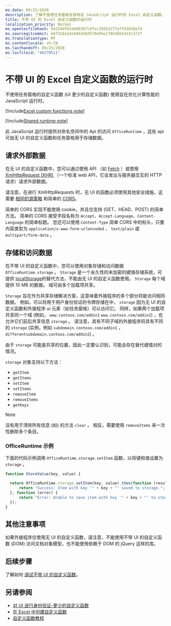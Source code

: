 ```yaml
---
ms.date: 09/25/2020
description: 了解不使用任务窗格及其特定 JavaScript 运行时的 Excel 自定义函数。
title: 不带 UI 的 Excel 自定义函数的运行时
localization_priority: Normal
ms.openlocfilehash: 94254dfb5a0d03b7c9fec392b2377aff91b58af4
ms.sourcegitcommit: b47318a24a50443b0579e05e178b3bb5433c372f
ms.translationtype: MT
ms.contentlocale: zh-CN
ms.lasthandoff: 09/25/2020
ms.locfileid: "48279511"
---
```

# <a name="runtime-for-ui-less-excel-custom-functions"></a>不带 UI 的 Excel 自定义函数的运行时

不使用任务窗格的自定义函数 (UI 更少的自定义函数) 使用旨在优化计算性能的 JavaScript 运行时。

[!include[Excel custom functions note](../includes/excel-custom-functions-note.md)]

[!include[Shared runtime note](../includes/shared-runtime-note.md)]

此 JavaScript 运行时提供对命名空间中的 Api 的访问 `OfficeRuntime` ，这些 api 可由无 UI 的自定义函数和任务窗格用于存储数据。

## <a name="requesting-external-data"></a>请求外部数据

在无 UI 的自定义函数中，您可以通过使用 API （如 [Fetch](https://developer.mozilla.org/en-US/docs/Web/API/Fetch_API) ）或使用 [XmlHttpRequest (XHR) ](https://developer.mozilla.org/en-US/docs/Web/API/XMLHttpRequest)（一个标准 web API，它会发出与服务器交互的 HTTP 请求）请求外部数据。

请注意，在进行 XmlHttpRequests 时，无 UI 的函数必须使用其他安全措施，这需要 [相同的源策略](https://developer.mozilla.org/en-US/docs/Web/Security/Same-origin_policy) 和简单的 [CORS](https://www.w3.org/TR/cors/)。

简单的 CORS 实现不能使用 cookie，并且仅支持 (GET、HEAD、POST) 的简单方法。 简单的 CORS 接受字段名称为 `Accept`、`Accept-Language`、`Content-Language` 的简单标题。 您还可以使用 `Content-Type` 简单 CORS 中的标头，只要内容类型为 `application/x-www-form-urlencoded` 、 `text/plain` 或 `multipart/form-data` 。

## <a name="storing-and-accessing-data"></a>存储和访问数据

在不带 UI 的自定义函数中，您可以使用对象存储和访问数据 `OfficeRuntime.storage` 。 `Storage` 是一个永久性的未加密的键值存储系统，可提供 [localStorage](https://developer.mozilla.org/en-US/docs/Web/API/Window/localStorage)的替代方法，不能由无 UI 的自定义函数使用。 `Storage` 每个域提供 10 MB 的数据。 域可由多个加载项共享。

`Storage` 旨在作为共享存储解决方案，这意味着外接程序的多个部分将能访问相同数据。 例如，可以将用于用户身份验证的令牌存储在中， `storage` 因为无 UI 的自定义函数和外接程序 ui 元素（如任务窗格）可以访问它。 同样，如果两个加载项共享同一个域 (例如， `www.contoso.com/addin1` `www.contoso.com/addin2`) ，也允许它们前后共享信息 `storage` 。 请注意，具有不同子域的外接程序将具有不同的 `storage` (实例，例如 `subdomain.contoso.com/addin1` ， `differentsubdomain.contoso.com/addin2`) 。

由于 `storage` 可能是共享的位置，因此一定要认识到，可能会存在替代键值对的情况。

`storage` 对象支持以下方法：

 - `getItem`
 - `getItems`
 - `setItem`
 - `setItems`
 - `removeItem`
 - `removeItems`
 - `getKeys`

> [!NOTE]
> 没有用于清除所有信息 (如) 的方法 `clear` 。 相反，需要使用 `removeItems` 来一次性删除多个条目。

### <a name="officeruntimestorage-example"></a>OfficeRuntime 示例

下面的代码示例调用 `OfficeRuntime.storage.setItem` 函数，以将键和值设置为 `storage` 。

```js
function StoreValue(key, value) {

  return OfficeRuntime.storage.setItem(key, value).then(function (result) {
      return "Success: Item with key '" + key + "' saved to storage.";
  }, function (error) {
      return "Error: Unable to save item with key '" + key + "' to storage. " + error;
  });
}
```

## <a name="additional-considerations"></a>其他注意事项

如果外接程序仅使用无 UI 的自定义函数，请注意，不能使用不带 UI 的自定义函数 (DOM) 访问文档对象模型，也不能使用依赖于 DOM 的 jQuery 这样的库。

## <a name="next-steps"></a>后续步骤
了解如何 [调试不带 UI 的自定义函数](custom-functions-debugging.md)。

## <a name="see-also"></a>另请参阅

* [对 UI 进行身份验证-更少的自定义函数](custom-functions-authentication.md)
* [在 Excel 中创建自定义函数](custom-functions-overview.md)
* [自定义函数教程](../tutorials/excel-tutorial-create-custom-functions.md)
